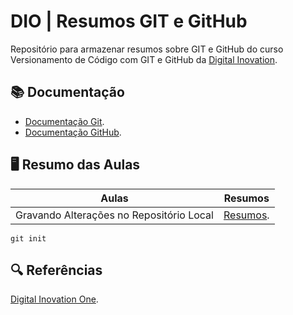 
# DIO | Resumos GIT e GitHub

Repositório para armazenar resumos sobre GIT e GitHub do curso Versionamento de Código com GIT e GitHub da [Digital Inovation](https://dio.me).

## 📚 Documentação 
- [Documentação Git](https://git-scm.com/doc).
- [Documentação GitHub](https://docs.github.com).

## 🖥️ Resumo das Aulas

| Aulas | Resumos | 
|-------|---------|
| Gravando Alterações no Repositório Local | [Resumos]().

```
git init 

```

## 🔍 Referências
[Digital Inovation One](https://dio.me).

